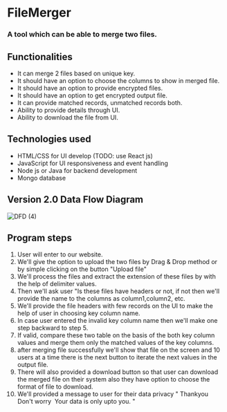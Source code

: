 # FileMerger
### A tool which can be able to merge two files.

##  Functionalities 
- It can merge 2 files based on unique key.
- It should have an option to choose the columns to show in merged file.
- It should have an option to provide encrypted files.
- It should have an option to get encrypted output file.
- It can provide matched records, unmatched records both.
- Ability to provide details through UI.
- Ability to download the file from UI.




##  Technologies used 
- HTML/CSS for UI develop (TODO: use React js)
- JavaScript for UI responsiveness and event handling
- Node js or Java for backend development
- Mongo database




##  Version 2.0 Data Flow Diagram 

![DFD (4)](https://user-images.githubusercontent.com/66838782/232209370-2dd09e95-d186-491b-ae79-c15b67505175.png)


##  Program steps 

1.  User will enter to our website.
2.  We'll give the option to upload the two files by Drag & Drop method or by simple clicking on the button "Upload file"
3.  We'll process the files and extract the extension of these files by with the help of delimiter values.
4.  Then we'll ask user "Is these files have headers or not, if not then we'll provide the name to the columns as column1,column2, etc.
5.  We'll provide the file headers with few records on the UI to make the help of user in choosing key column name.
6.  In case user entered the invalid key column name then we'll make one step backward to step 5.
7.  If valid, compare these two table on the basis of the both key column values and merge them only the matched values of the key columns.
8.  after merging file successfully we'll show that file on the screen and 10 users at a time there is the next button to iterate the next values in the output file.
9.  There will also provided a download button so that user can download the merged file on their system also they have option to choose the format of file to download.
10.  We'll provided a message to user for their data privacy " Thankyou  Don't worry  Your data is only upto you. "


